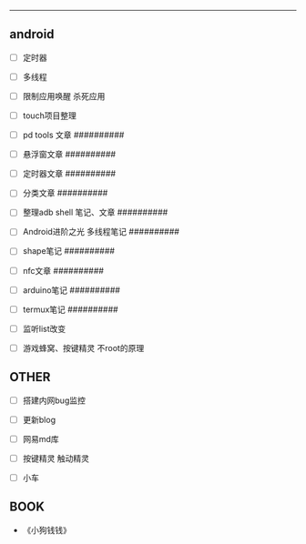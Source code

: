 
---

## android

- [ ] 定时器
- [ ] 多线程
- [ ] 限制应用唤醒 杀死应用
- [ ] touch项目整理

- [ ] pd tools 文章 ##########
- [ ] 悬浮窗文章 ##########
- [ ] 定时器文章 ##########
- [ ] 分类文章 ##########
- [ ] 整理adb shell 笔记、文章 ##########
- [ ] Android进阶之光 多线程笔记 ##########
- [ ] shape笔记 ##########
- [ ] nfc文章 ##########
- [ ] arduino笔记 ##########
- [ ] termux笔记 ##########

- [ ] 监听list改变
- [ ] 游戏蜂窝、按键精灵 不root的原理


## OTHER
- [ ] 搭建内网bug监控
- [ ] 更新blog
- [ ] 网易md库
- [ ] 按键精灵 触动精灵
- [ ] 小车


## BOOK

- 《小狗钱钱》